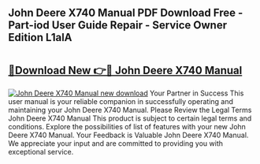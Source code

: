 ## John Deere X740 Manual PDF Download Free - Part-iod User Guide Repair - Service Owner Edition L1alA

# <h2><a href="http://bc86237.oget.top/?id=John+Deere+X740+Manual">🔗Download New 👉🔴 John Deere X740 Manual</a></h2>

[![John Deere X740 Manual new download](https://i.imgur.com/5g1atiW.png)](http://bc86237.oget.top/?id=John+Deere+X740+Manual)
Your Partner in Success This user manual is your reliable companion in successfully operating and maintaining your John Deere X740 Manual. Please Review the Legal Terms John Deere X740 Manual This product is subject to certain legal terms and conditions. Explore the possibilities of list of features with your new John Deere X740 Manual. Your Feedback is Valuable John Deere X740 Manual. We appreciate your input and are committed to providing you with exceptional service.
